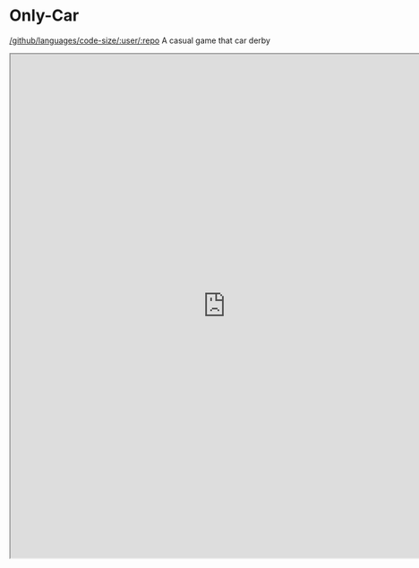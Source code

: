 # Only-Car

[/github/languages/code-size/:user/:repo](https://img.shields.io/github/languages/code-size/BombaStudio/Only-Car)
 A casual game that car derby
 
 
<iframe id="&quot;game_drop&quot;" scrolling="&quot;no&quot;" src="https://v6p9d9t4.ssl.hwcdn.net/html/7441612/index.html" width="768" height="900"></iframe>
